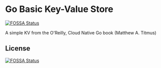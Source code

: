 # Go Basic Key-Value Store
[![FOSSA Status](https://app.fossa.com/api/projects/git%2Bgithub.com%2Fdavidaparicio%2Fgokvs.svg?type=shield)](https://app.fossa.com/projects/git%2Bgithub.com%2Fdavidaparicio%2Fgokvs?ref=badge_shield)


A simple KV from the O'Reilly, Cloud Native Go book (Matthew A. Titmus)


## License
[![FOSSA Status](https://app.fossa.com/api/projects/git%2Bgithub.com%2Fdavidaparicio%2Fgokvs.svg?type=large)](https://app.fossa.com/projects/git%2Bgithub.com%2Fdavidaparicio%2Fgokvs?ref=badge_large)